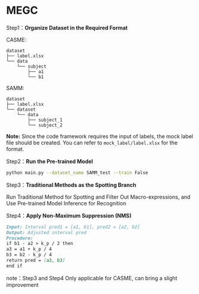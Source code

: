 
# MEGC

Step1：**Organize Dataset in the Required Format**

CASME:

```
dataset
├── label.xlsx
└── data
    └── subject
        ├── a1
        └── b1
```

SAMM:

```
dataset
├── label.xlsx
└── dataset
    └── data
        ├── subject_1
        └── subject_2
```

**Note:** Since the code framework requires the input of labels, the mock label file should be created. You can refer to `mock_label/label.xlsx` for the format. 

Step2：**Run the Pre-trained Model**

```bash
python main.py --dataset_name SAMM_test --train False
```

Step3：**Traditional Methods as the Spotting Branch**

Run Traditional Method for Spotting and Filter Out Macro-expressions, and Use Pre-trained Model Inference for Recognition

Step4：**Apply Non-Maximum Suppression (NMS)**

```markdown
Input: Interval pred1 = [a1, b1], pred2 = [a2, b2]
Output: Adjusted interval pred
Procedure:
if b1 - a2 > k_p / 2 then
a3 = a1 + k_p / 4
b3 = b2 - k_p / 4
return pred = [a3, b3]
end if

```

note：Step3 and Step4 Only applicable for CASME, can bring a slight improvement

